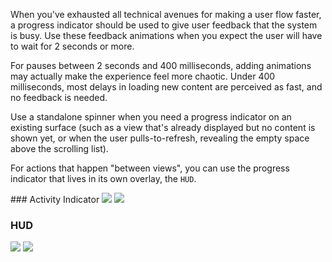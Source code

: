 When you've exhausted all technical avenues for making a user flow faster, a progress indicator should be used to give user feedback that the system is busy. Use these feedback animations when you expect the user will have to wait for 2 seconds or more.

For pauses between 2 seconds and 400 milliseconds, adding animations may actually make the experience feel more chaotic. Under 400 milliseconds, most delays in loading new content are perceived as fast, and no feedback is needed.

Use a standalone spinner when you need a progress indicator on an existing surface (such as a view that's already displayed but no content is shown yet, or when the user pulls-to-refresh, revealing the empty space above the scrolling list).

For actions that happen "between views", you can use the progress indicator that lives in its own overlay, the `HUD`.

<DisplayToggle onText="Dark" offText="Light" label="Theme Switcher">
### Activity Indicator

<img className="off" src="https://res-1.cdn.office.net/files/fabric-cdn-prod_20230815.002/fabric-website/images/controls/ios/updated/img_spinner_01_light.png?text=LightMode" />
<img className="on" src="https://res-1.cdn.office.net/files/fabric-cdn-prod_20230815.002/fabric-website/images/controls/ios/updated/img_spinner_01_dark.png?text=DarkMode" />

### HUD

<img className="off" src="https://res-1.cdn.office.net/files/fabric-cdn-prod_20230815.002/fabric-website/images/controls/ios/updated/img_hud_01_light.png?text=LightMode" />
<img className="on" src="https://res-1.cdn.office.net/files/fabric-cdn-prod_20230815.002/fabric-website/images/controls/ios/updated/img_hud_01_dark.png?text=DarkMode" />

</DisplayToggle>
